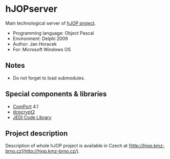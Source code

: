 # hJOPserver

Main technological server of [hJOP project](https://hjop.kmz-brno.cz/).

* Programming language: Object Pascal
* Environment: Delphi 2009
* Author: Jan Horacek
* For: Microsoft Windows OS

## Notes

* Do not forget to load submodules.

## Special components & libraries

* [ComPort](https://sourceforge.net/projects/comport/) 4.1
* [dcpcrypt2](http://www.cityinthesky.co.uk/opensource/dcpcrypt/)
* [JEDI Code Library](http://wiki.delphi-jedi.org/index.php?title=JEDI_Code_Library)

## Project description

Description of whole hJOP project is available in Czech at
[http://hjop.kmz-brno.cz](http://hjop.kmz-brno.cz/).

